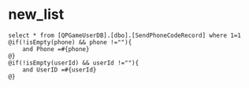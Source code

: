 new_list
===
    select * from [QPGameUserDB].[dbo].[SendPhoneCodeRecord] where 1=1
    @if(!isEmpty(phone) && phone !=""){
        and Phone =#{phone}
    @}
    @if(!isEmpty(userId) && userId !=""){
        and UserID =#{userId}
    @}